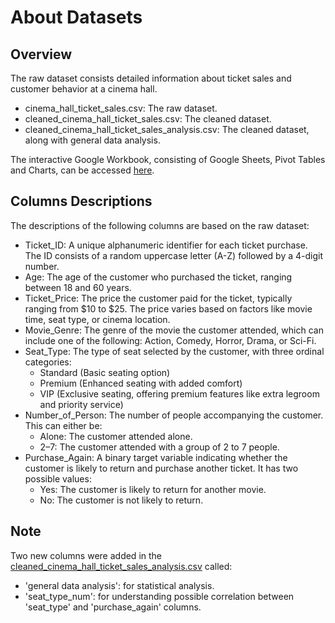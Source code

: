 # About Datasets

## Overview

The raw dataset consists detailed information about ticket sales and customer behavior at a cinema hall.

- cinema_hall_ticket_sales.csv: The raw dataset.
- cleaned_cinema_hall_ticket_sales.csv: The cleaned dataset.
- cleaned_cinema_hall_ticket_sales_analysis.csv: The cleaned dataset, along with general data analysis.

The interactive Google Workbook, consisting of Google Sheets, Pivot Tables and Charts, can be accessed [here](https://docs.google.com/spreadsheets/d/1AFRHtJ6cEYuu3UAVLJMxcYf-qyxkubRy10_y1VFaOIc/preview).

## Columns Descriptions

The descriptions of the following columns are based on the raw dataset:

- Ticket_ID: A unique alphanumeric identifier for each ticket purchase. The ID consists of a random uppercase letter (A-Z) followed by a 4-digit number.
- Age: The age of the customer who purchased the ticket, ranging between 18 and 60 years.
- Ticket_Price: The price the customer paid for the ticket, typically ranging from $10 to $25. The price varies based on factors like movie time, seat type, or cinema location.
- Movie_Genre: The genre of the movie the customer attended, which can include one of the following: Action, Comedy, Horror, Drama, or Sci-Fi.
- Seat_Type: The type of seat selected by the customer, with three ordinal categories:
  - Standard (Basic seating option)
  - Premium (Enhanced seating with added comfort)
  - VIP (Exclusive seating, offering premium features like extra legroom and priority service)
- Number_of_Person: The number of people accompanying the customer. This can either be:
  - Alone: The customer attended alone.
  - 2–7: The customer attended with a group of 2 to 7 people.
- Purchase_Again: A binary target variable indicating whether the customer is likely to return and purchase another ticket. It has two possible values:
  - Yes: The customer is likely to return for another movie.
  - No: The customer is not likely to return.
 
## Note

Two new columns were added in the [cleaned_cinema_hall_ticket_sales_analysis.csv](https://github.com/anshika-kashyap/customer-behavior-data-analysis/blob/main/datasets/cleaned_cinema_hall_ticket_sales_analysis.csv) called:
  - 'general data analysis': for statistical analysis.
  - 'seat_type_num': for understanding possible correlation between 'seat_type' and 'purchase_again' columns.
